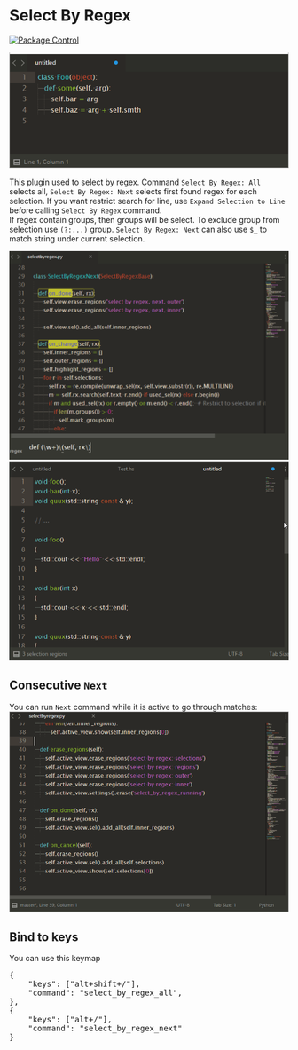 Select By Regex
==================

[![Package Control](https://packagecontrol.herokuapp.com/downloads/Select%20By%20Regex.svg?style=flat-square)](https://packagecontrol.io/packages/Select%20By%20Regex)

![Select](images/SelectAll.gif)

This plugin used to select by regex. Command `Select By Regex: All` selects all, `Select By Regex: Next` selects first found regex for each selection. If you want restrict search for line, use `Expand Selection to Line` before calling `Select By Regex` command.<br>
If regex contain groups, then groups will be select. To exclude group from selection use `(?:...)` group. `Select By Regex: Next` can also use `$_` to match string under current selection.

![Select All](images/SelectRegexAll.png)
![Select Next](images/SelectRegexNext.gif)

Consecutive `Next`
---

You can run `Next` command while it is active to go through matches:
![Select Next Seq](images/SelectRegexSeq.gif)

Bind to keys
---

You can use this keymap
<pre>
{
    "keys": ["alt+shift+/"],
    "command": "select_by_regex_all",
},
{
    "keys": ["alt+/"],
    "command": "select_by_regex_next"
}
</pre>
